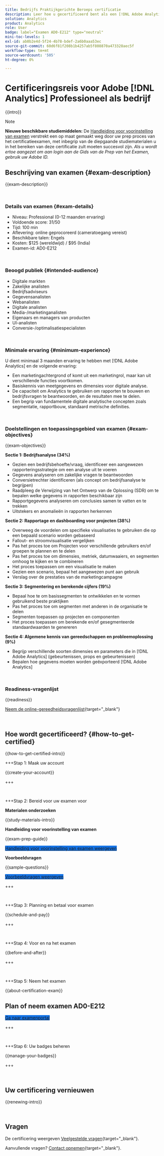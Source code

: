 ```yaml
---
title: Bedrijfs Praktijkgerichte Beroeps certificatie
description: Leer hoe u gecertificeerd bent als een [!DNL Adobe Analytics] Zakelijke beroepsbeoefenaar.
solution: Analytics
product: Analytics
role: User
badge: label="Examen AD0-E212" type="neutral"
mini-toc-levels: 1
exl-id: ab0b2e4d-5f24-4b78-bdef-2a6b0aaa53ec
source-git-commit: 60d6f81f208b1b4257ab5f808870a473328aec5f
workflow-type: tm+mt
source-wordcount: '505'
ht-degree: 0%

---
```


# Certificeringsreis voor Adobe [!DNL Analytics] Professioneel als bedrijf

{{intro}}

>[!NOTE]
>
>**Nieuwe beschikbare studiemiddelen:** De [Handleiding voor voorinstelling van examen](https://app.rockinfo.com/courses/playScorm/531) verstrekt een op maat gemaakt weg door uw prep proces van het certificatieexamen, met inbegrip van de diepgaande studiematerialen u in het bereiken van deze certificatie zult moeten succesvol zijn. _Als u wordt ertoe aangezet om aan login aan de Gids van de Prep van het Examen, gebruik uw Adobe ID._

## Beschrijving van examen {#exam-description}

{{exam-description}}

<br>

### Details van examen {#exam-details}

* Niveau: Professional (0-12 maanden ervaring)
* Voldoende score: 31/50
* Tijd: 100 min
* Aflevering: online geprocoreerd (cameratoegang vereist)
* Beschikbare talen: Engels
* Kosten: $125 (wereldwijd) / $95 (India)
* Examen-id: AD0-E212

<br>

### Beoogd publiek {#intended-audience}

* Digitale markten
* Zakelijke analisten
* Bedrijfsadviseurs
* Gegevensanalisten
* Webanalisten
* Digitale analisten
* Media-/marketinganalisten
* Eigenaars en managers van producten
* UI-analisten
* Conversie-/optimalisatiespecialisten

<br>

### Minimale ervaring {#minimum-experience}

U dient minimaal 3 maanden ervaring te hebben met [!DNL Adobe Analytics] en de volgende ervaring:

* Een marketingachtergrond of komt uit een marketingrol, maar kan uit verschillende functies voortkomen.
* Basiskennis van meetgegevens en dimensies voor digitale analyse.
* De capaciteit om Analytics te gebruiken om rapporten te bouwen en bedrijfsvragen te beantwoorden, en de resultaten mee te delen.
* Een begrip van fundamentele digitale analytische concepten zoals segmentatie, rapportbouw, standaard metrische definities.

<br>

### Doelstellingen en toepassingsgebied van examen {#exam-objectives}

{{exam-objectives}}

**Sectie 1: Bedrijfsanalyse (34%)**

* Gezien een bedrijfsbehoefte/vraag, identificeer een aangewezen rapporteringsstrategie om een analyse uit te voeren
* Gegevens analyseren om zakelijke vragen te beantwoorden
* Conversietrechter identificeren (als concept om bedrijfsanalyse te begrijpen)
* Raadpleeg de Verwijzing van het Ontwerp van de Oplossing (SDR) om te bepalen welke gegevens in rapporten beschikbaar zijn
* Rapportgegevens analyseren om conclusies samen te vatten en te trekken
* Uitstekers en anomalieën in rapporten herkennen

**Sectie 2: Rapportage en dashboarding voor projecten (38%)**

* Overweeg de voordelen om specifieke visualisaties te gebruiken die op een bepaald scenario worden gebaseerd
* Fallout- en stroomvisualisatie vergelijken
* Pas het proces toe om Projecten voor verschillende gebruikers en/of groepen te plannen en te delen
* Pas het proces toe om dimensies, metriek, datumwaaiers, en segmenten omhoog te kijken en te combineren
* Het proces toepassen om een visualisatie te maken
* Gezien een scenario, bepaal het aangewezen punt aan gebruik
* Verslag over de prestaties van de marketingcampagne

**Sectie 3: Segmentering en berekende cijfers (19%)**

* Bepaal hoe te om basissegmenten te ontwikkelen en te vormen gebruikend beste praktijken
* Pas het proces toe om segmenten met anderen in de organisatie te delen
* Segmenten toepassen op projecten en componenten
* Het proces toepassen om berekende en/of gesegmenteerde standaardwaarden te genereren

**Sectie 4: Algemene kennis van gereedschappen en probleemoplossing (9%)**

* Begrijp verschillende soorten dimensies en parameters die in [!DNL Adobe Analytics] (gebeurtenissen, props en gebeurtenissen)
* Bepalen hoe gegevens moeten worden geëxporteerd [!DNL Adobe Analytics]

<br>

### Readiness-vragenlijst

{{readiness}}

[Neem de online-gereedheidsvragenlijst](https://scorpion.caveon.com/launchpad/ad-q-e129-readiness-questionnaire-for-adobe-aem-assets-developer-professional-exam-copy-w9tako/ad-q-e212-readiness-questionnaire-for-adobe-analytics-business-practitioner-professional-exam){target="_blank"}

<br>

## Hoe wordt gecertificeerd? {#how-to-get-certified}

{{how-to-get-certified-intro}}

+++Stap 1: Maak uw account

{{create-your-account}}

+++

<br>

+++Stap 2: Bereid voor uw examen voor

**Materialen onderzoeken**

{{study-materials-intro}}

**Handleiding voor voorinstelling van examen**

{{exam-prep-guide}}

<a href="https://app.rockinfo.com/courses/playScorm/531" target="_blank" class="spectrum-Button spectrum-Button--fill spectrum-Button--accent spectrum-Button--sizeM is-margin-bottom-big-big at-element-click-tracking" style="background-color:#1473E6">

<span class="spectrum-Button-label has-no-wrap">
   Handleiding voor voorinstelling van examen weergeven
</span>
</a>

**Voorbeeldvragen**

{{sample-questions}}

<a href="https://scorpion.caveon.com/launchpad/ad0-e212-adobe-analytics-business-practitioner-professional-copy-th4xdu" target="_blank" class="spectrum-Button spectrum-Button--fill spectrum-Button--accent spectrum-Button--sizeM is-margin-bottom-big-big at-element-click-tracking" style="background-color:#1473E6">

<span class="spectrum-Button-label has-no-wrap">
   Voorbeeldvragen weergeven
</span>
</a>

+++

<br>

+++Stap 3: Planning en betaal voor examen

{{schedule-and-pay}}

+++

<br>

+++Stap 4: Voor en na het examen

{{before-and-after}}

+++

<br>

+++Stap 5: Neem het examen

{{about-certification-exam}}

## Plan of neem examen AD0-E212

<a href="https://www.certmetrics.com/adobe/candidate/examity_sso.aspx?eid=AD0-E212" target="_blank" class="spectrum-Button spectrum-Button--fill spectrum-Button--accent spectrum-Button--sizeM is-margin-bottom-big-big at-element-click-tracking" style="background-color:#1473E6">

<span class="spectrum-Button-label has-no-wrap">
   Ga naar examenportal
</span>
</a>

+++

<br>

+++Stap 6: Uw badges beheren

{{manage-your-badges}}

+++

<br>

## Uw certificering vernieuwen

{{renewing-intro}}

<br>

## Vragen

De certificering weergeven [Veelgestelde vragen](https://experienceleague.adobe.com/docs/certification/certification/faq.html){target="_blank"}.

Aanvullende vragen? [Contact opnemen](mailto:certif@adobe.com){target="_blank"}.
